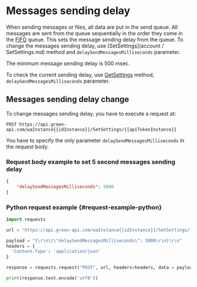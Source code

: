 # Messages sending delay

When sending messages or files, all data are put in the send queue. All messages are sent from the queue sequentially in the order they come in the [FIFO](https://ru.wikipedia.org/wiki/FIFO) queue. This sets the message sending delay from the queue. To change the messages sending delay, use [SetSettings](account / SetSettings.md) method and `delaySendMessagesMilliseconds` parameter. 

The minimum message sending delay is 500 msec.

To check the current sending delay, use [GetSettings](account/GetSettings.md) method, `delaySendMessagesMilliseconds` parameter.

## Messages sending delay change

To change messages sending delay, you have to execute a request at:

```
POST https://api.green-api.com/waInstance{{idInstance}}/SetSettings/{{apiTokenInstance}}
```

You have to specify the only parameter `delaySendMessagesMilliseconds` in the request body. 

### Request body example to set 5 second messages sending delay 

```json
{
    "delaySendMessagesMilliseconds": 5000
}
```

### Python request example  {#request-example-python}

```python
import requests

url = "https://api.green-api.com/waInstance{{idInstance}}/SetSettings/{{apiTokenInstance}}"

payload = "{\r\n\t\"delaySendMessagesMilliseconds\": 5000\r\n}\r\n"
headers = {
  'Content-Type': 'application/json'
}

response = requests.request("POST", url, headers=headers, data = payload)

print(response.text.encode('utf8'))
```
